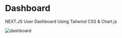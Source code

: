 # Dashboard
NEXT.JS User Dashboard Using Tailwind CSS &amp; Chart.js

![dashboard](https://user-images.githubusercontent.com/106027748/221788695-d6015e09-9829-460b-9368-5b181b80df29.png)
